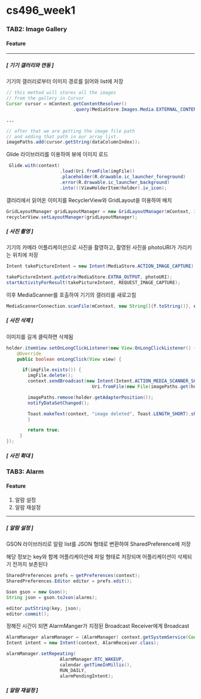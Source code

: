 # cs496_week1

### TAB2: Image Gallery

#### Feature
------------
##### [ 기기 갤러리와 연동 ]

기기의 갤러리로부터 이미지 경로를 읽어와 list에 저장

```java
// this method will stores all the images
// from the gallery in Cursor
Cursor cursor = mContext.getContentResolver()
                         .query(MediaStore.Images.Media.EXTERNAL_CONTENT_URI, columns, null, null, orderBy);

...

// after that we are getting the image file path
// and adding that path in our array list.
imagePaths.add(cursor.getString(dataColumnIndex));
```

Glide 라이브러리를 이용하여 뷰에 이미지 로드


```java
 Glide.with(context)
                    .load(Uri.fromFile(imgFile))
                    .placeholder(R.drawable.ic_launcher_foreground)
                    .error(R.drawable.ic_launcher_background)
                    .into(((ViewHolderItem)holder).iv_icon);
```



갤러리에서 읽어온 이미지를 RecyclerView와 GridLayout을 이용하여 배치

```java
GridLayoutManager gridLayoutManager = new GridLayoutManager(mContext, 3);
recyclerView.setLayoutManager(gridLayoutManager);
```

##### [ 사진 촬영 ]


기기의 카메라 어플리케이션으로 사진을 촬영하고, 촬영된 사진을 photoURI가 가리키는 위치에 저장

```java
Intent takePictureIntent = new Intent(MediaStore.ACTION_IMAGE_CAPTURE);

takePictureIntent.putExtra(MediaStore.EXTRA_OUTPUT, photoURI);
startActivityForResult(takePictureIntent, REQUEST_IMAGE_CAPTURE);
```

이후 MediaScanner를 호출하여 기기의 갤러리를 새로고침

```java
MediaScannerConnection.scanFile(mContext, new String[]{f.toString()}, null, null);
```

##### [ 사진 삭제 ]
이미지를 길게 클릭하면 삭제됨

```java
holder.itemView.setOnLongClickListener(new View.OnLongClickListener() {
    @Override
    public boolean onLongClick(View view) {

      if(imgFile.exists()) {
        imgFile.delete();
        context.sendBroadcast(new Intent(Intent.ACTION_MEDIA_SCANNER_SCAN_FILE, 
                                Uri.fromFile(new File(imagePaths.get(holder.getAdapterPosition())))));

        imagePaths.remove(holder.getAdapterPosition());
        notifyDataSetChanged();

        Toast.makeText(context, "image deleted", Toast.LENGTH_SHORT).show();
        }

        return true;
     }
});
```

##### [ 사진 확대 ]


### TAB3: Alarm

#### Feature
1. 알람 설정
2. 알람 재설정
------------
##### [ 알람 설정 ]

GSON 라이브러리로 알람 list를 JSON 형태로 변환하여 SharedPreference에 저장 

해당 정보는 key와 함께 어플리케이션에 파일 형태로 저장되며 어플리케이션이 삭제되기 전까지 보존된다

``` java
SharedPreferences prefs = getPreferences(context);
SharedPreferences.Editor editor = prefs.edit();

Gson gson = new Gson();
String json = gson.toJson(alarms);

editor.putString(key, json);
editor.commit();
```

정해진 시간이 되면 AlarmManger가 지정된 Broadcast Receiver에게 Broadcast

```java  
AlarmManager alarmManager = (AlarmManager) context.getSystemService(Context.ALARM_SERVICE);
Intent intent = new Intent(context, AlarmReceiver.class);

alarmManager.setRepeating(
                    AlarmManager.RTC_WAKEUP,
                    calendar.getTimeInMillis(),
                    RUN_DAILY,
                    alarmPendingIntent);
```

##### [ 알람 재설정 ]



